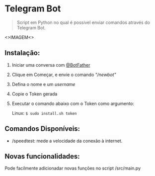 # Telegram Bot
> Script em Python no qual é possível enviar comandos através do Telegram Bot.

<>IMAGEM<>

## Instalação:

1. Iniciar uma conversa com [@BotFather](https://telegram.me/BotFather)

2. Clique em Começar, e envie o comando _"/newbot"_

3. Defina o nome e um _username_

4. Copie o Token gerada

5. Executar o comando abaixo com o Token como argumento:

    Linux:
        ```
        $ sudo install.sh token
        ```
## Comandos Disponíveis:
* /speedtest: mede a velocidade da conexão à internet. 

## Novas funcionalidades:
Pode facilmente adicionadar novas funções no script /src/main.py